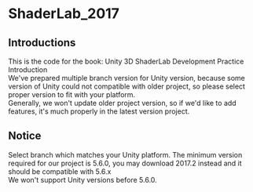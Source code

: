 # ShaderLab_2017  
## Introductions  
This is the code for the book: Unity 3D ShaderLab Development Practice Introduction  
We've prepared multiple branch version for Unity version, because some version of Unity could not compatible with older project, so please select proper version to fit with your platform.  
Generally, we won't update older project version, so if we'd like to add features, it's much properly in the latest version project.  
## Notice  
Select branch which matches your Unity platform. The minimum version required for our project is 5.6.0, you may download 2017.2 instead and it should be compatible with 5.6.x  
We won't support Unity versions before 5.6.0.